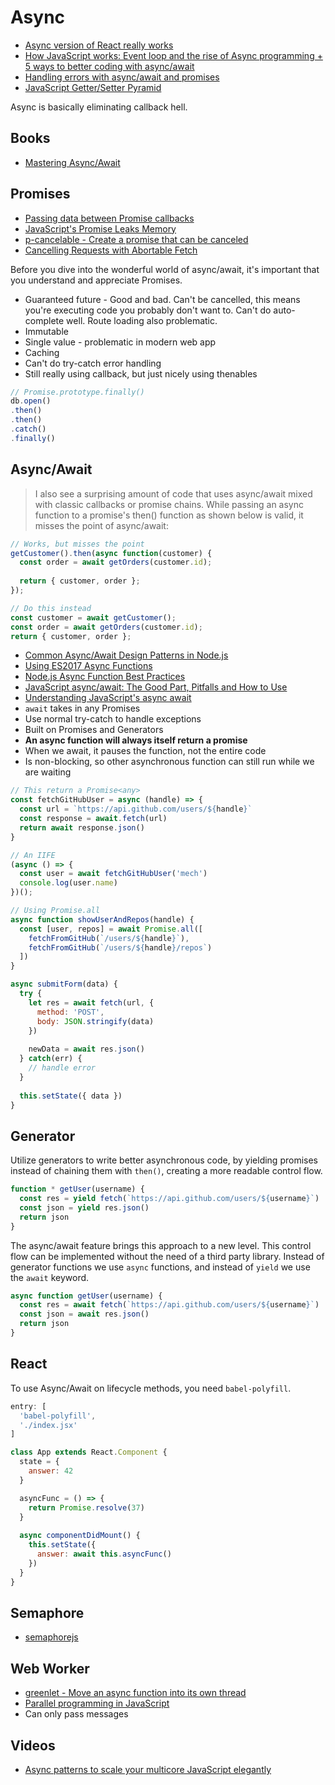 # Async

* [Async version of React really works](https://twitter.com/jlongster/status/1054554506736910336)
* [How JavaScript works: Event loop and the rise of Async programming + 5 ways to better coding with async/await](https://blog.sessionstack.com/how-javascript-works-event-loop-and-the-rise-of-async-programming-5-ways-to-better-coding-with-2f077c4438b5)
* [Handling errors with async/await and promises](https://medium.com/@vcarl/handling-errors-with-async-await-and-promises-cd2fea534f08)
* [JavaScript Getter/Setter Pyramid](https://staltz.com/javascript-getter-setter-pyramid.html)

Async is basically eliminating callback hell.

## Books

* [Mastering Async/Await](http://asyncawait.net/jsweekly)

## Promises

* [Passing data between Promise callbacks](http://2ality.com/2017/08/promise-callback-data-flow.html)
* [JavaScript's Promise Leaks Memory](https://alexn.org/blog/2017/10/11/javascript-promise-leaks-memory.html)
* [p-cancelable - Create a promise that can be canceled](https://github.com/sindresorhus/p-cancelable)
* [Cancelling Requests with Abortable Fetch](https://www.loxodrome.io/post/cancelling-requests/)

Before you dive into the wonderful world of async/await, it's important that you understand and appreciate Promises.

* Guaranteed future - Good and bad. Can't be cancelled, this means you're executing code you probably don't want to. Can't do auto-complete well. Route loading also problematic.
* Immutable
* Single value - problematic in modern web app
* Caching
* Can't do try-catch error handling
* Still really using callback, but just nicely using thenables

```js
// Promise.prototype.finally()
db.open()
.then()
.then()
.catch()
.finally()
```

## Async/Await

> I also see a surprising amount of code that uses async/await mixed with classic callbacks or promise chains. While passing an async function to a promise's then() function as shown below is valid, it misses the point of async/await:

```js
// Works, but misses the point
getCustomer().then(async function(customer) {
  const order = await getOrders(customer.id);
  
  return { customer, order };
});

// Do this instead
const customer = await getCustomer();
const order = await getOrders(customer.id);
return { customer, order };
```

* [Common Async/Await Design Patterns in Node.js](http://thecodebarbarian.com/common-async-await-design-patterns-in-node.js.html)
* [Using ES2017 Async Functions](https://css-tricks.com/using-es2017-async-functions/)
* [Node.js Async Function Best Practices](https://nemethgergely.com/async-function-best-practices/)
* [JavaScript async/await: The Good Part, Pitfalls and How to Use](https://hackernoon.com/javascript-async-await-the-good-part-pitfalls-and-how-to-use-9b759ca21cda)
* [Understanding JavaScript's async await](https://ponyfoo.com/articles/understanding-javascript-async-await)
* `await` takes in any Promises
* Use normal try-catch to handle exceptions
* Built on Promises and Generators
* **An async function will always itself return a promise**
* When we await, it pauses the function, not the entire code
* Is non-blocking, so other asynchronous function can still run while we are waiting 

```js
// This return a Promise<any>
const fetchGitHubUser = async (handle) => {
  const url = `https://api.github.com/users/${handle}`
  const response = await.fetch(url)
  return await response.json()
}

// An IIFE
(async () => {
  const user = await fetchGitHubUser('mech')
  console.log(user.name)
})();

// Using Promise.all
async function showUserAndRepos(handle) {
  const [user, repos] = await Promise.all([
    fetchFromGitHub(`/users/${handle}`),
    fetchFromGitHub(`/users/${handle}/repos`)
  ])
}

async submitForm(data) {
  try {
    let res = await fetch(url, {
      method: 'POST',
      body: JSON.stringify(data)
    })
    
    newData = await res.json()
  } catch(err) {
    // handle error
  }
  
  this.setState({ data })
}
```

## Generator

Utilize generators to write better asynchronous code, by yielding promises instead of chaining them with `then()`, creating a more readable control flow.

```js
function * getUser(username) {
  const res = yield fetch(`https://api.github.com/users/${username}`)
  const json = yield res.json()
  return json
}
```

The async/await feature brings this approach to a new level. This control flow can be implemented without the need of a third party library. Instead of generator functions we use `async` functions, and instead of `yield` we use the `await` keyword.

```js
async function getUser(username) {
  const res = await fetch(`https://api.github.com/users/${username}`)
  const json = await res.json()
  return json
}
```

## React

To use Async/Await on lifecycle methods, you need `babel-polyfill`.

```js
entry: [
  'babel-polyfill',
  './index.jsx'
]

class App extends React.Component {
  state = {
    answer: 42
  }

  asyncFunc = () => {
    return Promise.resolve(37)
  }
  
  async componentDidMount() {
    this.setState({
      answer: await this.asyncFunc()
    })
  }
}
```

## Semaphore

* [semaphorejs](https://github.com/nybblr/semaphorejs)

## Web Worker

* [greenlet - Move an async function into its own thread](https://github.com/developit/greenlet)
* [Parallel programming in JavaScript](https://itnext.io/achieving-parallelism-in-javascript-using-web-workers-8f921f2d26db)
* Can only pass messages

## Videos

* [Async patterns to scale your multicore JavaScript elegantly](https://www.youtube.com/watch?v=726eZyVtC0Y)

